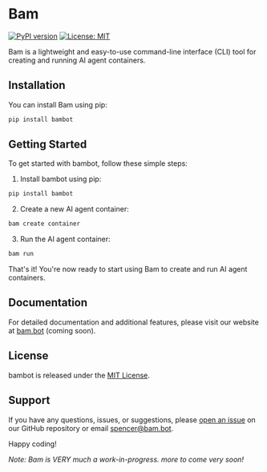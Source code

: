 # Bam

[![PyPI version](https://badge.fury.io/py/bambot.svg)](https://badge.fury.io/py/bambot)
[![License: MIT](https://img.shields.io/badge/License-MIT-yellow.svg)](https://opensource.org/licenses/MIT)

Bam is a lightweight and easy-to-use command-line interface (CLI) tool for creating and running AI agent containers.

## Installation

You can install Bam using pip:

```bash
pip install bambot
```
## Getting Started

To get started with bambot, follow these simple steps:

1. Install bambot using pip:
```bash
pip install bambot
```
2. Create a new AI agent container:
```bash
bam create container
```
3. Run the AI agent container:
```bash
bam run
```

That's it! You're now ready to start using Bam to create and run AI agent containers.

## Documentation

For detailed documentation and additional features, please visit our website at [bam.bot](https://bam.bot) (coming soon).

## License

bambot is released under the [MIT License](LICENSE).

## Support

If you have any questions, issues, or suggestions, please [open an issue](https://github.com/Bam-Corp/bambot/issues) on our GitHub repository or email spencer@bam.bot.

Happy coding!

*Note: Bam is VERY much a work-in-progress. more to come very soon!*